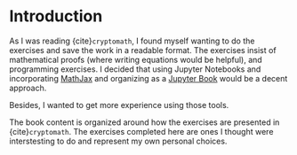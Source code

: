 # Introduction

As I was reading {cite}`cryptomath`, I found myself wanting to do the exercises and save the work in a readable format.   The exercises insist of mathematical proofs (where writing equations would be helpful), and programming exercises.  I decided that using Jupyter Notebooks and incorporating  [MathJax](https://www.mathjax.org/) and organizing as a [Jupyter Book](https://jupyterbook.org/en/stable/intro.html) would be a decent approach.

Besides, I wanted to get more experience using those tools.

The book content is organized around how the exercises are presented in {cite}`cryptomath`.  The exercises completed here are ones I thought were interstesting to do and represent my own personal choices.  

```{tableofcontents}
```

```{bibliography}
```